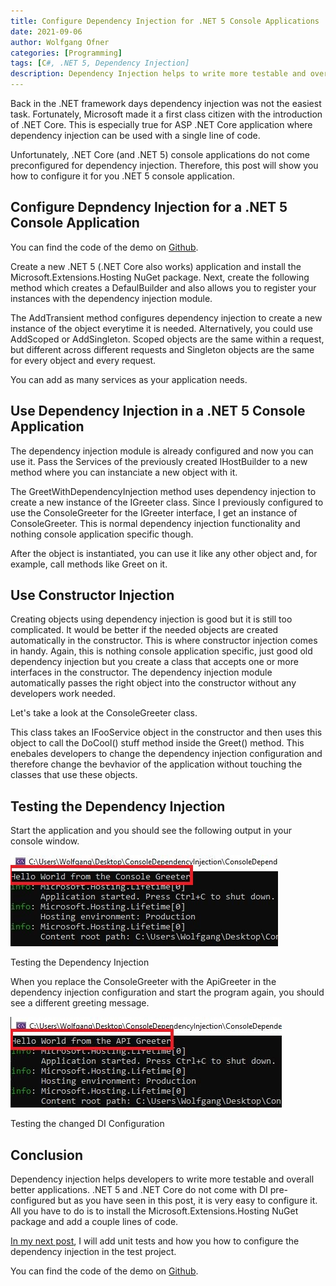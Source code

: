 ```yaml
---
title: Configure Dependency Injection for .NET 5 Console Applications
date: 2021-09-06
author: Wolfgang Ofner
categories: [Programming]
tags: [C#, .NET 5, Dependency Injection]
description: Dependency Injection helps to write more testable and overal better applications and can be easily configured for .NET 5 console applications.
---
```


Back in the .NET framework days dependency injection was not the easiest task. Fortunately, Microsoft made it a first class citizen with the introduction of .NET Core. This is especially true for ASP .NET Core application where dependency injection can be used with a single line of code.

Unfortunately, .NET Core (and .NET 5) console applications do not come preconfigured for dependency injection. Therefore, this post will show you how to configure it for you .NET 5 console application.

## Configure Depndency Injection for a .NET 5 Console Application

You can find the code of the demo on <a href="https://github.com/WolfgangOfner/ConsoleDependencyInjection" target="_blank" rel="noopener noreferrer">Github</a>.

Create a new .NET 5 (.NET Core also works) application and install the Microsoft.Extensions.Hosting NuGet package. Next, create the following method which creates a DefaulBuilder and also allows you to register your instances with the dependency injection module.

<script src="https://gist.github.com/WolfgangOfner/9b2677b1e0106ec20f3875020a92e7d2.js"></script>
 
The AddTransient method configures dependency injection to create a new instance of the object everytime it is needed. Alternatively, you could use AddScoped or AddSingleton. Scoped objects are the same within a request, but different across different requests and Singleton objects are the same for every object and every request.

You can add as many services as your application needs.

## Use Dependency Injection in a .NET 5 Console Application

The dependency injection module is already configured and now you can use it. Pass the Services of the previously created IHostBuilder to a new method where you can instanciate a new object with it.

<script src="https://gist.github.com/WolfgangOfner/9f88d28d485ec3b32e1327e10b8558b8.js"></script>

The GreetWithDependencyInjection method uses dependency injection to create a new instance of the IGreeter class. Since I previously configured to use the ConsoleGreeter for the IGreeter interface, I get an instance of ConsoleGreeter. This is normal dependency injection functionality and nothing console application specific though.

After the object is instantiated, you can use it like any other object and, for example, call methods like Greet on it.

<script src="https://gist.github.com/WolfgangOfner/a0bc95521a077a0922057d97c7002460.js"></script>

## Use Constructor Injection 

Creating objects using dependency injection is good but it is still too complicated. It would be better if the needed objects are created automatically in the constructor. This is where constructor injection comes in handy. Again, this is nothing console application specific, just good old dependency injection but you create a class that accepts one or more interfaces in the constructor. The dependency injection module automatically passes the right object into the constructor without any developers work needed.

Let's take a look at the ConsoleGreeter class.

<script src="https://gist.github.com/WolfgangOfner/5001e210a6c09d42d78291ddaea8452d.js"></script>

This class takes an IFooService object in the constructor and then uses this object to call the DoCool() stuff method inside the Greet() method. This enebales developers to change the dependency injection configuration and therefore change the bevhavior of the application without touching the classes that use these objects.

## Testing the Dependency Injection

Start the application and you should see the following output in your console window.

<div class="col-12 col-sm-10 aligncenter">
  <a href="/assets/img/posts/2021/09/Testing-the-Dependency-Injection.jpg"><img loading="lazy" src="/assets/img/posts/2021/09/Testing-the-Dependency-Injection.jpg" alt="Testing the Dependency Injection" /></a>
  
  <p>
   Testing the Dependency Injection
  </p>
</div>

When you replace the ConsoleGreeter with the ApiGreeter in the dependency injection configuration and start the program again, you should see a different greeting message.

<script src="https://gist.github.com/WolfgangOfner/ca44e7bdce1fca23ce072703480dfc17.js"></script>

<div class="col-12 col-sm-10 aligncenter">
  <a href="/assets/img/posts/2021/09/Testing-the-changed-DI-Configuration.jpg"><img loading="lazy" src="/assets/img/posts/2021/09/Testing-the-changed-DI-Configuration.jpg" alt="Testing the changed DI Configuration" /></a>
  
  <p>
   Testing the changed DI Configuration
  </p>
</div>

## Conclusion

Dependency injection helps developers to write more testable and overall better applications. .NET 5 and .NET Core do not come with DI pre-configured but as you have seen in this post, it is very easy to configure it. All you have to do is to install the Microsoft.Extensions.Hosting NuGet package and add a couple lines of code.

[In my next post](/unit-testing-net-5-console-applications), I will add unit tests and how you how to configure the dependency injection in the test project.

You can find the code of the demo on <a href="https://github.com/WolfgangOfner/ConsoleDependencyInjection" target="_blank" rel="noopener noreferrer">Github</a>.

